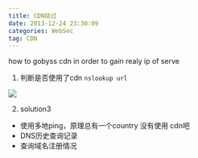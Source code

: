 ```yaml
---
title: CDN绕过
date: 2013-12-24 23:30:09
categories: WebSec
tag: CDN
---
```


how to gobyss cdn in order to gain realy ip of serve

1. 判断是否使用了cdn
`nslookup url`

![](https://picst.sunbangyan.cn/2023/11/07/b475c7c52e984f64b898bbd924cab3f4.png)

2. solution3

* 使用多地ping，原理总有一个country 没有使用 cdn吧
* DNS历史查询记录
* 查询域名注册情况

